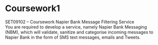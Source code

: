 # Coursework1
 SET09102 – Coursework 
 Napier Bank Message Filtering Service  
 You are required to develop a service, namely Napier Bank Messaging (NBM), which will validate, sanitize and categorise incoming messages to Napier Bank in the form of SMS text messages, emails and Tweets.
